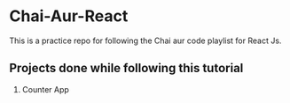 # Chai-Aur-React

This is a practice repo for following the Chai aur code playlist for React Js.

## Projects done while following this tutorial

1. Counter App
